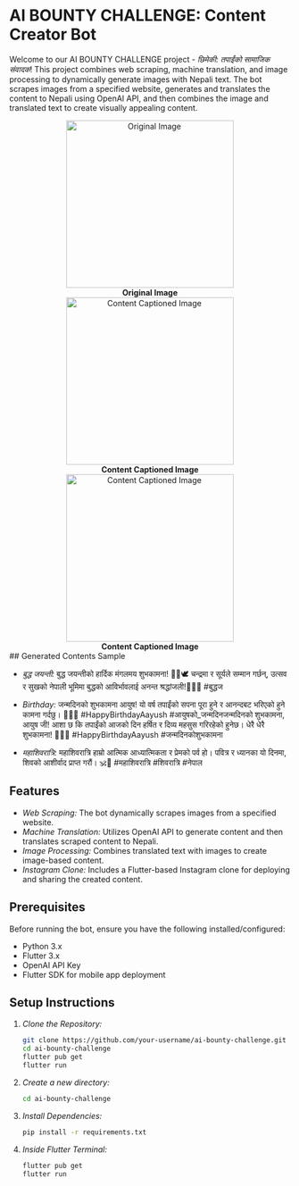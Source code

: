 # AI BOUNTY CHALLENGE: Content Creator Bot

Welcome to our AI BOUNTY CHALLENGE project - *छिमेकी: तपाईंको सामाजिक संवादक*! This project combines web scraping, machine translation, and image processing to dynamically generate images with Nepali text. The bot scrapes images from a specified website, generates and translates the content to Nepali using OpenAI API, and then combines the image and translated text to create visually appealing content.

<div align="center">
    <div style="display: inline-block; text-align: center;">
        <img src="https://github.com/zeus0911/AI_BOUNTY_TEAM_CHIMEKI/assets/112919863/c033dc53-32d5-46fc-8c8e-215019286c56" width="300" alt="Original Image">
        <br>
        <strong>Original Image</strong>
    </div>
    <div style="display: inline-block; text-align: center;">
        <img src="https://github.com/zeus0911/AI_BOUNTY_TEAM_CHIMEKI/assets/112919863/cb5fca6e-2b0e-4a47-9095-e2d41989a74d" width="300" alt="Content Captioned Image">
        <br>
        <strong>Content Captioned Image</strong>
    </div>

<div style="display: inline-block; text-align: center;">
        <img src="https://github.com/zeus0911/AI_BOUNTY_TEAM_CHIMEKI/assets/112919863/de478e0d-03bc-4e94-962d-67f9705d3fa7" width="300" alt="Content Captioned Image">
        <br>
        <strong>Content Captioned Image</strong>
    </div>
</div>
## Generated Contents Sample

- *बुद्ध जयन्ती:* बुद्ध जयन्तीको हार्दिक मंगलमय शुभकामना! 🙏🌸🕊️ चन्द्रमा र सूर्यले सम्मान गर्छन्, उत्सव र सुखको नेपाली भूमिमा बुद्धको आविर्भावलाई अनन्त श्रद्धांजली!🌟✨🌼 #बुद्धज

- *Birthday:* जन्मदिनको शुभकामना आयुष! यो वर्ष तपाईंको सपना पूरा हुने र आनन्दबट भरिएको हुने कामना गर्दछु। 🎉🎂🎁 #HappyBirthdayAayush #आयुषको_जन्मदिनजन्मदिनको शुभकामना, आयुष जी! आशा छ कि तपाईंको आजको दिन हर्षित र दिव्य महसुस गरिरहेको हुनेछ। धेरै धेरै शुभकामना! 💐🎉🎂 #HappyBirthdayAayush #जन्मदिनकोशुभकामना

- *महाशिवरात्रि:* महाशिवरात्रि हाम्रो आत्मिक आध्यात्मिकता र प्रेमको पर्व हो। पवित्र र ध्यानका यो दिनमा, शिवको आशीर्वाद प्राप्त गरौं। 🕉️💫 #महाशिवरात्रि #शिवरात्रि #नेपाल

## Features

- *Web Scraping:* The bot dynamically scrapes images from a specified website.
- *Machine Translation:* Utilizes OpenAI API to generate content and then translates scraped content to Nepali.
- *Image Processing:* Combines translated text with images to create image-based content.
- *Instagram Clone:* Includes a Flutter-based Instagram clone for deploying and sharing the created content.

## Prerequisites

Before running the bot, ensure you have the following installed/configured:

- Python 3.x
- Flutter 3.x
- OpenAI API Key
- Flutter SDK for mobile app deployment

## Setup Instructions



1. *Clone the Repository:*
   ```bash
   git clone https://github.com/your-username/ai-bounty-challenge.git
   cd ai-bounty-challenge
   flutter pub get
   flutter run

2. *Create a new directory:*
   ```bash
   cd ai-bounty-challenge

3. *Install Dependencies:*
   ```bash
   pip install -r requirements.txt


4. *Inside Flutter Terminal:*
   ```bash
   flutter pub get
   flutter run
